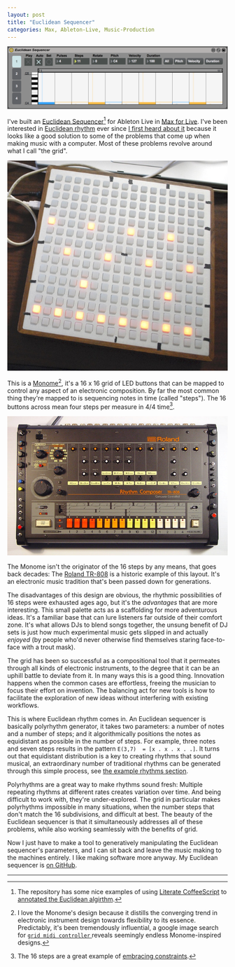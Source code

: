 ```yaml
---
layout: post
title: "Euclidean Sequencer"
categories: Max, Ableton-Live, Music-Production
---
```


![Euclidean Sequencer](/assets/2016-05-22-euclidean-sequencer.png)

I've built an [Euclidean Sequencer](https://github.com/robenkleene/euclidean-sequencer)[^literate] for Ableton Live in [Max for Live](https://www.ableton.com/en/live/max-for-live/). I've been interested in [Euclidean rhythm](https://en.wikipedia.org/wiki/Euclidean_rhythm) ever since [I first heard about it](http://createdigitalmusic.com/2011/03/circles-and-euclidian-rhythms-off-the-grid-a-few-music-makers-that-go-round-and-round/) because it looks like a good solution to some of the problems that come up when making music with a computer. Most of these problems revolve around what I call "the grid".

![Monome](/assets/2016-05-22-monome.jpeg)

This is a  [Monome](https://en.wikipedia.org/wiki/Monome)[^monome], it's a 16 x 16 grid of LED buttons that can be mapped to control any aspect of an electronic composition. By far the most common thing they're mapped to is sequencing notes in time (called "steps"). The 16 buttons across mean four steps per measure in 4/4 time[^constraints]. 

![808](/assets/2016-05-22-808.jpeg)

The Monome isn't the originator of the 16 steps by any means, that goes back decades: The [Roland TR-808](https://en.wikipedia.org/wiki/Roland_TR-808) is a historic example of this layout. It's an electronic music tradition that's been passed down for generations.

The disadvantages of this design are obvious, the rhythmic possibilities of 16 steps were exhausted ages ago, but it's the *advantages* that are more interesting. This small palette acts as a scaffolding for more adventurous ideas. It's a familiar base that can lure listeners far outside of their comfort zone. It's what allows DJs to blend songs together, the unsung benefit of DJ sets is just how much experimental music gets slipped in and actually *enjoyed* (by people who'd never otherwise find themselves staring face-to-face with a trout mask).

The grid has been so successful as a compositional tool that it permeates through all kinds of electronic instruments, to the degree that it can be an uphill battle to deviate from it. In many ways this is a good thing. Innovation happens when the common cases are effortless, freeing the musician to focus their effort on invention. The balancing act for new tools is how to facilitate the exploration of new ideas without interfering with existing workflows. 

This is where Euclidean rhythm comes in. An Euclidean sequencer is basically polyrhythm generator, it takes two parameters: a number of notes and a number of steps; and it algorithmically positions the notes as equidistant as possible in the number of steps. For example, three notes and seven steps results in the pattern `E(3,7)  = [x . x . x . .]`. It turns out that equidistant distribution is a key to creating rhythms that sound musical, an extraordinary number of traditional rhythms can be generated through this simple process, see [the example rhythms section](https://github.com/robenkleene/euclidean-sequencer#example-rhythms).

Polyrhythms are a great way to make rhythms sound fresh: Multiple repeating rhythms at different rates creates variation over time.  And being difficult to work with, they're under-explored. The grid in particular makes polyrhythms impossible in many situations, when the number steps that don't match the 16 subdivisions, and difficult at best. The beauty of the Euclidean sequencer is that it simultaneously addresses all of these problems, while also working seamlessly with the benefits of grid.

Now I just have to make a tool to generatively manipulating the Euclidean sequencer's parameters, and I can sit back and leave the music making to the machines entirely. I like making software more anyway. My Euclidean sequencer is [on GitHub](https://github.com/robenkleene/euclidean-sequencer).

* * *

[^literate]: The repository has some nice examples of using [Literate CoffeeScript](http://coffeescript.org/#literate) to [annotated the Euclidean algirthm](https://github.com/robenkleene/euclidean-sequencer/blob/master/source/src/coffee/bjorklund.litcoffee).

[^monome]: I love the Monome's design because it distills the converging trend in electronic instrument design towards flexibility to its essence. Predictably, it's been tremendously influential, a google image search for [`grid midi controller` ](https://www.google.com/search?q=grid+midi+controller&tbm=isch&gws_rd=ssl) reveals seemingly endless Monome-inspired designs.

[^constraints]: The 16 steps are a great example of [embracing constraints](https://gettingreal.37signals.com/ch03_Embrace_Constraints.php).